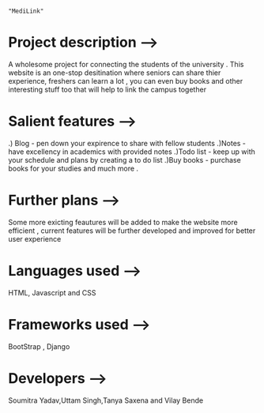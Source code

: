                                                                      "MediLink"

# Project description -->
  A wholesome project for connecting the students of the university . 
  This website is an one-stop desitination where seniors can share thier experience, 
  freshers can learn a lot , you can even buy books and other interesting
  stuff too that will help to link the campus together 

# Salient features -->
   .) Blog - pen down your expirence to share with fellow students
   .)Notes - have excellency in academics with provided notes
   .)Todo list - keep up with your schedule and plans by creating a to do list
   .)Buy books - purchase books for your studies
   and much more .

# Further plans -->
   Some more exicting feautures will be added to make the website more efficient ,
   current features will be further developed and improved for better user experience

# Languages used -->
  HTML, Javascript and CSS

# Frameworks used -->
  BootStrap , Django

# Developers -->
  Soumitra Yadav,Uttam Singh,Tanya Saxena and Vilay Bende
